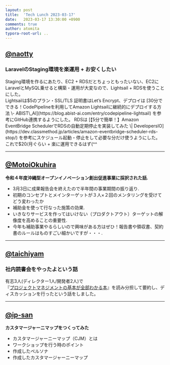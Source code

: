 ```yaml
---
layout: post
title:  'Tech Lunch 2023-03-17'
date:   2023-03-17 13:30:00 +0900
comments: true
author: atomita
typora-root-url: ..
---
```



## [@naotty](https://github.com/naotty)
### LaravelのStaging環境を楽運用 + お安くしたい
Staging環境を作るにあたり、EC2 + RDSだとちょっともったいない、EC2にLaravelとMySQL乗せると構築・運用が大変なので、Lightsail + RDSを使うことにした。  
Lightsailは$5のプラン・SSL/TLS 証明書はLet’s Encrypt、デプロイは [30分でできる！CodePipelineを利用してAmazon Lightsailに継続的にデプロイする方法 \- ABIST\_AI](https://blog.abist-ai.com/entry/codepipeline-lightsail) を参考にGitHub連携するようにした。  
RDSは [【5分で簡単！】Amazon EventBridge SchedulerでRDSの自動定期停止を実装してみた \| DevelopersIO](https://dev.classmethod.jp/articles/amazon-eventbridge-scheduler-rds-stop/) を参考にスケジュール起動・停止をして必要な分だけ使うようにした。  
これで$20/月ぐらい + 楽に運用できるはず(^^


---

## [@MotoiOkuhira](https://github.com/MotoiOkuhira)
__令和４年度沖縄型オープンイノベーション創出促進事業に採択された話.__  
- 3月3日に成果報告会を終えたので半年間の事業期間の振り返り.  
- 初期のコンセプトとメインターゲットが３人×２回のメンタリングを受けてどう変わったか  
- 補助金を使って行なった施策の効果.  
- いきなりサービスを作ってはいけない（プロダクトアウト）ターゲットの解像度を高めることの重要性.  
- 今年も補助事業やるらしいので興味がある方はぜひ！報告書や領収書、契約書のルールはものすごい細かいですが・・・. 
---

## [@taichiyam](https://github.com/taichiyam)
### 社内読書会をやったよという話
有志3人(ディレクター1人/開発者2人)で  
『[プロジェクトマネジメントの基本が全部わかる本](https://www.amazon.co.jp/%E3%83%97%E3%83%AD%E3%82%B8%E3%82%A7%E3%82%AF%E3%83%88%E3%83%9E%E3%83%8D%E3%82%B8%E3%83%A1%E3%83%B3%E3%83%88%E3%81%AE%E5%9F%BA%E6%9C%AC%E3%81%8C%E5%85%A8%E9%83%A8%E3%82%8F%E3%81%8B%E3%82%8B%E6%9C%AC-%E4%BA%A4%E6%B8%89%E3%83%BB%E3%82%BF%E3%82%B9%E3%82%AF%E3%83%9E%E3%83%8D%E3%82%B8%E3%83%A1%E3%83%B3%E3%83%88%E3%83%BB%E8%A8%88%E7%94%BB%E7%AB%8B%E6%A1%88%E3%81%8B%E3%82%89%E8%A6%8B%E7%A9%8D%E3%82%8A%E3%83%BB%E5%A5%91%E7%B4%84%E3%83%BB%E8%A6%81%E4%BB%B6%E5%AE%9A%E7%BE%A9%E3%83%BB%E8%A8%AD%E8%A8%88%E3%83%BB%E3%83%86%E3%82%B9%E3%83%88%E3%83%BB%E4%BF%9D%E5%AE%88%E6%94%B9%E5%96%84%E3%81%BE%E3%81%A7-%E6%A9%8B%E6%9C%AC-%E5%B0%86%E5%8A%9F/dp/4798177415)』を読み分担して要約し、ディスカッションを行ったという話をしました。


---

## [@ip-san](https://github.com/ip-san)
__カスタマージャーニマップをつくってみた__
- カスタマージャーニーマップ（CJM）とは
- ワークショップを行う時のポイント
- 作成したペルソナ
- 作成したカスタマージャーニーマップ
